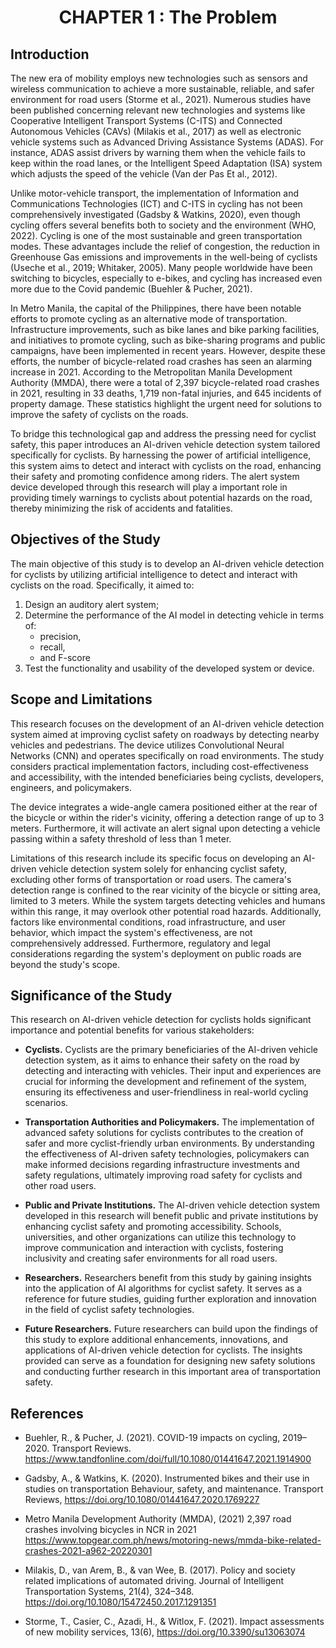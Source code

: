 <h1 align="center"> CHAPTER 1 : The Problem </h1>

## Introduction

The new era of mobility employs new technologies such as sensors and wireless communication to achieve a more sustainable, reliable, and safer environment for road users (Storme et al., 2021).
Numerous studies have been published concerning relevant new technologies and systems like Cooperative Intelligent Transport Systems (C-ITS) and Connected Autonomous Vehicles (CAVs) (Milakis et al., 2017) as well as electronic vehicle systems such as Advanced Driving Assistance Systems (ADAS). For instance, ADAS assist drivers by warning them when the vehicle fails to keep within the road lanes, or the Intelligent Speed Adaptation (ISA) system which adjusts the speed of the vehicle (Van der Pas Et al., 2012).

Unlike motor-vehicle transport, the implementation of Information and Communications Technologies (ICT) and C-ITS in cycling has not been comprehensively investigated (Gadsby & Watkins, 2020), even though cycling offers several benefits both to society and the environment (WHO, 2022).
Cycling is one of the most sustainable and green transportation modes. These advantages include the relief of congestion, the reduction in Greenhouse Gas emissions and improvements in the well-being of cyclists (Useche et al., 2019; Whitaker, 2005). Many people worldwide have been switching to bicycles, especially to e-bikes, and cycling has increased even more due to the Covid pandemic (Buehler & Pucher, 2021).

In Metro Manila, the capital of the Philippines, there have been notable efforts to promote cycling as an alternative mode of transportation. Infrastructure improvements, such as bike lanes and bike parking facilities, and initiatives to promote cycling, such as bike-sharing programs and public campaigns, have been implemented in recent years. However, despite these efforts, the number of bicycle-related road crashes has seen an alarming increase in 2021. According to the Metropolitan Manila Development Authority (MMDA), there were a total of 2,397 bicycle-related road crashes in 2021, resulting in 33 deaths, 1,719 non-fatal injuries, and 645 incidents of property damage. These statistics highlight the urgent need for solutions to improve the safety of cyclists on the roads.

To bridge this technological gap and address the pressing need for cyclist safety, this paper introduces an AI-driven vehicle detection system tailored specifically for cyclists. By harnessing the power of artificial intelligence, this system aims to detect and interact with cyclists on the road, enhancing their safety and promoting confidence among riders. The alert system device developed through this research will play a important role in providing timely warnings to cyclists about potential hazards on the road, thereby minimizing the risk of accidents and fatalities.

## Objectives of the Study

The main objective of this study is to develop an AI-driven vehicle detection for cyclists by utilizing artificial intelligence to detect and interact with cyclists on the road. Specifically, it aimed to:

1. Design an auditory alert system;
2. Determine the performance of the AI model in detecting vehicle in terms of:
   - precision,
   - recall,
   - and F-score
3. Test the functionality and usability of the developed system or device.

## Scope and Limitations

This research focuses on the development of an AI-driven vehicle detection system aimed at improving cyclist safety on roadways by detecting nearby vehicles and pedestrians. The device utilizes Convolutional Neural Networks (CNN) and operates specifically on road environments. The study considers practical implementation factors, including cost-effectiveness and accessibility, with the intended beneficiaries being cyclists, developers, engineers, and policymakers.

The device integrates a wide-angle camera positioned either at the rear of the bicycle or within the rider's vicinity, offering a detection range of up to 3 meters. Furthermore, it will activate an alert signal upon detecting a vehicle passing within a safety threshold of less than 1 meter.

Limitations of this research include its specific focus on developing an AI-driven vehicle detection system solely for enhancing cyclist safety, excluding other forms of transportation or road users. The camera's detection range is confined to the rear vicinity of the bicycle or sitting area, limited to 3 meters. While the system targets detecting vehicles and humans within this range, it may overlook other potential road hazards. Additionally, factors like environmental conditions, road infrastructure, and user behavior, which impact the system's effectiveness, are not comprehensively addressed. Furthermore, regulatory and legal considerations regarding the system's deployment on public roads are beyond the study's scope.

## Significance of the Study

This research on AI-driven vehicle detection for cyclists holds significant importance and potential benefits for various stakeholders:

- **Cyclists.** Cyclists are the primary beneficiaries of the AI-driven vehicle detection system, as it aims to enhance their safety on the road by detecting and interacting with vehicles. Their input and experiences are crucial for informing the development and refinement of the system, ensuring its effectiveness and user-friendliness in real-world cycling scenarios.

- **Transportation Authorities and Policymakers.** The implementation of advanced safety solutions for cyclists contributes to the creation of safer and more cyclist-friendly urban environments. By understanding the effectiveness of AI-driven safety technologies, policymakers can make informed decisions regarding infrastructure investments and safety regulations, ultimately improving road safety for cyclists and other road users.

- **Public and Private Institutions.** The AI-driven vehicle detection system developed in this research will benefit public and private institutions by enhancing cyclist safety and promoting accessibility. Schools, universities, and other organizations can utilize this technology to improve communication and interaction with cyclists, fostering inclusivity and creating safer environments for all road users.

- **Researchers.** Researchers benefit from this study by gaining insights into the application of AI algorithms for cyclist safety. It serves as a reference for future studies, guiding further exploration and innovation in the field of cyclist safety technologies.

- **Future Researchers.** Future researchers can build upon the findings of this study to explore additional enhancements, innovations, and applications of AI-driven vehicle detection for cyclists. The insights provided can serve as a foundation for designing new safety solutions and conducting further research in this important area of transportation safety.

## References

- Buehler, R., & Pucher, J. (2021). COVID-19 impacts on cycling, 2019–2020. Transport Reviews. https://www.tandfonline.com/doi/full/10.1080/01441647.2021.1914900

- Gadsby, A., & Watkins, K. (2020). Instrumented bikes and their use in studies on transportation Behaviour, safety, and maintenance. Transport Reviews, https://doi.org/10.1080/01441647.2020.1769227

- Metro Manila Development Authority (MMDA), (2021) 2,397 road crashes involving bicycles in NCR in 2021 https://www.topgear.com.ph/news/motoring-news/mmda-bike-related-crashes-2021-a962-20220301

- Milakis, D., van Arem, B., & van Wee, B. (2017). Policy and society related implications of automated driving. Journal of Intelligent Transportation Systems, 21(4), 324–348. https://doi.org/10.1080/15472450.2017.1291351

- Storme, T., Casier, C., Azadi, H., & Witlox, F. (2021). Impact assessments of new mobility services, 13(6), https://doi.org/10.3390/su13063074
